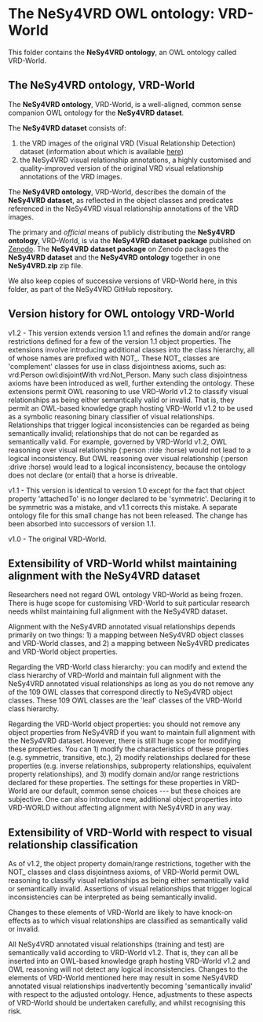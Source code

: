 # The NeSy4VRD OWL ontology: VRD-World

This folder contains the **NeSy4VRD ontology**, an OWL ontology called VRD-World.

## The **NeSy4VRD ontology**, VRD-World

The **NeSy4VRD ontology**, VRD-World, is a well-aligned, common sense companion OWL ontology for the **NeSy4VRD dataset**.

The **NeSy4VRD dataset** consists of:
1. the VRD images of the original VRD (Visual Relationship Detection) dataset  (information about which is available [here](https://cs.stanford.edu/people/ranjaykrishna/vrd/))
2. the NeSy4VRD visual relationship annotations, a highly customised and quality-improved version of the original VRD visual relationship annotations of the VRD images.

The **NeSy4VRD ontology**, VRD-World, describes the domain of the **NeSy4VRD dataset**, as reflected in the object classes and predicates referenced in the NeSy4VRD visual relationship annotations of the VRD images.

The primary and *official* means of publicly distributing the **NeSy4VRD ontology**, VRD-World, is via the **NeSy4VRD dataset package** published on [Zenodo](https://doi.org/10.5281/zenodo.7916355).  The **NeSy4VRD dataset package** on Zenodo packages the **NeSy4VRD dataset** and the **NeSy4VRD ontology** together in one **NeSy4VRD.zip** zip file.

We also keep copies of successive versions of VRD-World here, in this folder, as part of the NeSy4VRD GitHub repository.


## Version history for OWL ontology VRD-World

v1.2 - This version extends version 1.1 and refines the domain and/or range restrictions defined for a few of the version 1.1 object properties. The extensions involve introducing additional classes into the class hierarchy, all of whose names are prefixed with NOT_.  These NOT_ classes are 'complement' classes for use in class disjointness axioms, such as: vrd:Person owl:disjointWith vrd:Not_Person. Many such class disjointness axioms have been introduced as well, further extending the ontology.  These extensions permit OWL reasoning to use VRD-World v1.2 to classify visual relationships as being either semantically valid or invalid. That is, they permit an OWL-based knowledge graph hosting VRD-World v1.2 to be used as a symbolic reasoning binary classifier of visual relationships.  Relationships that trigger logical inconsistencies can be regarded as being semantically invalid; relationships that do not can be regarded as semantically valid. For example, governed by VRD-World v1.2, OWL reasoning over visual relationship (:person :ride :horse) would not lead to a logical inconsistency. But OWL reasoning over visual relationship (:person :drive :horse) would lead to a logical inconsistency, because the ontology does not declare (or entail) that a horse is driveable.

v1.1 - This version is identical to version 1.0 except for the fact that object property 'attachedTo' is no longer declared to be 'symmetric'. Declaring it to be symmetric was a mistake, and v1.1 corrects this mistake. A separate ontology file for this small change has not been released. The change has been absorbed into successors of version 1.1.

v1.0 - The original VRD-World.


## Extensibility of VRD-World whilst maintaining alignment with the NeSy4VRD dataset

Researchers need not regard OWL ontology VRD-World as being frozen. There is huge scope for customising VRD-World to suit particular research needs whilst maintaining full alignment with the NeSy4VRD dataset.

Alignment with the NeSy4VRD annotated visual relationships depends primarily on two things: 1) a mapping between NeSy4VRD object classes and VRD-World classes, and 2) a mapping between NeSy4VRD predicates and VRD-World object properties.

Regarding the VRD-World class hierarchy: you can modify and extend the class hierarchy of VRD-World and maintain full alignment with the NeSy4VRD annotated visual relationships as long as you do not remove any of the 109 OWL classes that correspond directly to NeSy4VRD object classes. These 109 OWL classes are the 'leaf' classes of the VRD-World class hierarchy.

Regarding the VRD-World object properties: you should not remove any object properties from NeSy4VRD if you want to maintain full alignment with the NeSy4VRD dataset. However, there is still huge scope for modifying these properties. You can 1) modify the characteristics of these properties (e.g. symmetric, transitive, etc.), 2) modify  relationships declared for these properties (e.g. inverse relationships, subproperty relationships, equivalent property relationships), and 3) modify domain and/or range restrictions declared for these properties. The settings for these properties in VRD-World are our default, common sense choices --- but these choices are subjective. One can also introduce new, additional object properties into VRD-WORLD without affecting alignment with NeSy4VRD in any way.

## Extensibility of VRD-World with respect to visual relationship classification

As of v1.2, the object property domain/range restrictions, together with the NOT_ classes and class disjointness axioms, of VRD-World permit OWL reasoning to classify visual relationships as being either semantically valid or semantically invalid. Assertions of visual relationships that trigger logical inconsistencies can be interpreted as being semantically invalid.

Changes to these elements of VRD-World are likely to have knock-on effects as to which visual relationships are classified as semantically valid or invalid.

All NeSy4VRD annotated visual relationships (training and test) are semantically valid according to VRD-World v1.2. That is, they can all be inserted into an OWL-based knowledge graph hosting VRD-World v1.2 and OWL reasoning will not detect any logical inconsistencies. Changes to the elements of VRD-World mentioned here may result in some NeSy4VRD annotated visual relationships inadvertently becoming 'semantically invalid' with respect to the adjusted ontology. Hence, adjustments to these aspects of VRD-World should be undertaken carefully, and whilst recognising this risk.

